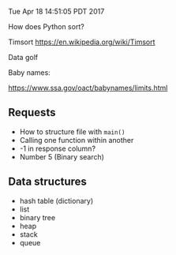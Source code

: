 Tue Apr 18 14:51:05 PDT 2017

How does Python sort?

Timsort https://en.wikipedia.org/wiki/Timsort

Data golf

Baby names:

https://www.ssa.gov/oact/babynames/limits.html

## Requests

- How to structure file with `main()`
- Calling one function within another
- -1 in response column?
- Number 5 (Binary search)

## Data structures

- hash table (dictionary)
- list
- binary tree
- heap
- stack
- queue
